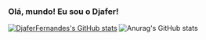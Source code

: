 ### Olá, mundo! Eu sou o Djafer!
[![DjaferFernandes's GitHub stats](https://github-readme-stats.vercel.app/api?username=DjaferFernandes)](https://github.com/DjaferFernandes/github-readme-stats)
![Anurag's GitHub stats](https://github-readme-stats.vercel.app/api?username=DjaferFernandes&show_icons=true&theme=dracula)
